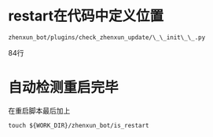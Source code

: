 # restart在代码中定义位置

  ```zhenxun_bot/plugins/check_zhenxun_update/\_\_init\_\_.py```
  
  84行
  
# 自动检测重启完毕

  在重启脚本最后加上
  
  ```touch ${WORK_DIR}/zhenxun_bot/is_restart```
